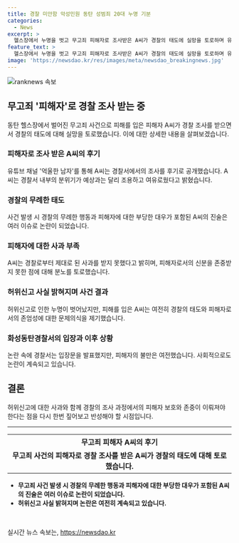 ```yaml
---
title: 경찰 미안함 악성민원 동탄 성범죄 20대 누명 기분
categories:
  - News
excerpt: >
  헬스장에서 누명을 벗고 무고죄 피해자로 조사받은 A씨가 경찰의 태도에 실망을 토로하며 유튜브 채널 억울한 남자에 후기를 올렸다. 경찰의 무례한 태도와 사과 부족으로 억울함을 호소하며, 피해자로서 겪은 어려움을 고백했다. 이로 인해 온라인 커뮤니티와 SNS를 통해 화제가 되었으며, B씨의 허위신고 자백으로 사건은 일단락됐지만, 화성동탄경찰서의 입장문으로 논란은 여전히 불거지고 있다. A씨의 이야기는 사회적 이슈로 떠오르고 있는 상황이다.
feature_text: >
  헬스장에서 누명을 벗고 무고죄 피해자로 조사받은 A씨가 경찰의 태도에 실망을 토로하며 유튜브 채널 억울한 남자에 후기를 올렸다. 경찰의 무례한 태도와 사과 부족으로 억울함을 호소하며, 피해자로서 겪은 어려움을 고백했다. 이로 인해 온라인 커뮤니티와 SNS를 통해 화제가 되었으며, B씨의 허위신고 자백으로 사건은 일단락됐지만, 화성동탄경찰서의 입장문으로 논란은 여전히 불거지고 있다. A씨의 이야기는 사회적 이슈로 떠오르고 있는 상황이다.
image: 'https://newsdao.kr/res/images/meta/newsdao_breakingnews.jpg'
---
```


<p><img src="https://newsdao.kr/res/images/meta/newsdao_breakingnews.jpg" alt="ranknews 속보" /></p>

<h2 data-ke-size="size26">무고죄 '피해자'로 경찰 조사 받는 중</h2>

<p data-ke-size="size16">동탄 헬스장에서 벌어진 무고죄 사건으로 피해를 입은 피해자 A씨가 경찰 조사를 받으면서 경찰의 태도에 대해 실망을 토로했습니다. 이에 대한 상세한 내용을 살펴보겠습니다.</p>

<h3>피해자로 조사 받은 A씨의 후기</h3>

<p data-ke-size="size16">유튜브 채널 '억울한 남자'를 통해 A씨는 경찰서에서의 조사를 후기로 공개했습니다. A씨는 경찰서 내부의 분위기가 예상과는 달리 조용하고 여유로웠다고 밝혔습니다.</p>

<h3>경찰의 무례한 태도</h3>

<p data-ke-size="size16">사건 발생 시 경찰의 무례한 행동과 피해자에 대한 부당한 대우가 포함된 A씨의 진술은 여러 이슈로 논란이 되었습니다.</p>

<h3>피해자에 대한 사과 부족</h3>

<p data-ke-size="size16">A씨는 경찰로부터 제대로 된 사과를 받지 못했다고 밝히며, 피해자로서의 신분을 존중받지 못한 점에 대해 분노를 토로했습니다.</p>

<h3>허위신고 사실 밝혀지며 사건 결과</h3>

<p data-ke-size="size16">허위신고로 인한 누명이 벗어났지만, 피해를 입은 A씨는 여전히 경찰의 태도와 피해자로서의 존엄성에 대한 문제의식을 제기했습니다.</p>

<h3>화성동탄경찰서의 입장과 이후 상황</h3>

<p data-ke-size="size16">논란 속에 경찰서는 입장문을 발표했지만, 피해자의 불만은 여전했습니다. 사회적으로도 논란이 계속되고 있습니다.</p>

<h2 data-ke-size="size26">결론</h2>

<p data-ke-size="size16">허위신고에 대한 사과와 함께 경찰의 조사 과정에서의 피해자 보호와 존중이 이뤄져야 한다는 점을 다시 한번 짚어보고 반성해야 할 시점입니다.</p>

<hr>

<table>
    <tr>
        <th><b>무고죄 피해자 A씨의 후기</b></th>
    </tr>
    <tr>
        <td style="text-align: center; height: 17px;"><b>무고죄 사건의 피해자로 경찰 조사를 받은 A씨가 경찰의 태도에 대해 토로했습니다.</b></td>
    </tr>
</table>

<ul>
    <li><b>무고죄 사건 발생 시 경찰의 무례한 행동과 피해자에 대한 부당한 대우가 포함된 A씨의 진술은 여러 이슈로 논란이 되었습니다.</b></li>
    <li><b>허위신고 사실 밝혀지며 논란은 여전히 계속되고 있습니다.</b></li>
</ul>

<p data-ke-size="size16">&nbsp;</p>
실시간 뉴스 속보는, <a href="https://newsdao.kr" rel="dofollow">https://newsdao.kr</a>


